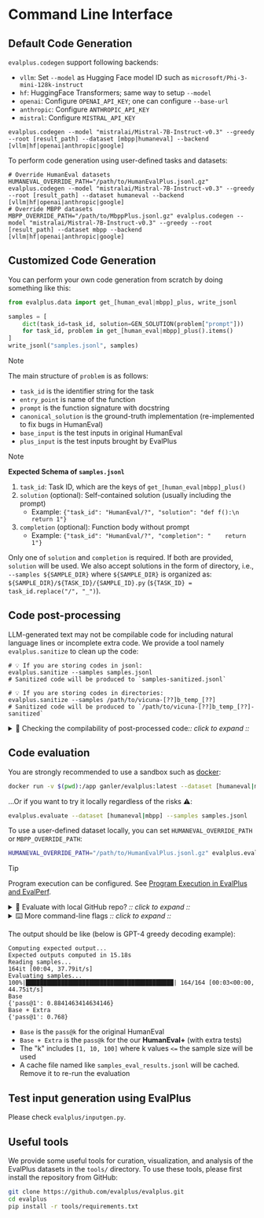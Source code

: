 # Command Line Interface

## Default Code Generation

`evalplus.codegen` support following backends:

- `vllm`: Set `--model` as Hugging Face model ID such as `microsoft/Phi-3-mini-128k-instruct`
- `hf`: HuggingFace Transformers; same way to setup `--model`
- `openai`: Configure `OPENAI_API_KEY`; one can configure `--base-url`
- `anthropic`: Configure `ANTHROPIC_API_KEY`
- `mistral`: Configure `MISTRAL_API_KEY`

```shell
evalplus.codegen --model "mistralai/Mistral-7B-Instruct-v0.3" --greedy --root [result_path] --dataset [mbpp|humaneval] --backend [vllm|hf|openai|anthropic|google]
```

To perform code generation using user-defined tasks and datasets:

```shell
# Override HumanEval datasets
HUMANEVAL_OVERRIDE_PATH="/path/to/HumanEvalPlus.jsonl.gz" evalplus.codegen --model "mistralai/Mistral-7B-Instruct-v0.3" --greedy --root [result_path] --dataset humaneval --backend [vllm|hf|openai|anthropic|google]
# Override MBPP datasets
MBPP_OVERRIDE_PATH="/path/to/MbppPlus.jsonl.gz" evalplus.codegen --model "mistralai/Mistral-7B-Instruct-v0.3" --greedy --root [result_path] --dataset mbpp --backend [vllm|hf|openai|anthropic|google]
```

## Customized Code Generation

You can perform your own code generation from scratch by doing something like this:

```python
from evalplus.data import get_[human_eval|mbpp]_plus, write_jsonl

samples = [
    dict(task_id=task_id, solution=GEN_SOLUTION(problem["prompt"]))
    for task_id, problem in get_[human_eval|mbpp]_plus().items()
]
write_jsonl("samples.jsonl", samples)
```

> [!Note]
>
> The main structure of `problem` is as follows:
>
> - `task_id` is the identifier string for the task
> - `entry_point` is name of the function
> - `prompt` is the function signature with docstring
> - `canonical_solution` is the ground-truth implementation (re-implemented to fix bugs in HumanEval)
> - `base_input` is the test inputs in original HumanEval
> - `plus_input` is the test inputs brought by EvalPlus

> [!Note]
>
> **Expected Schema of `samples.jsonl`**
>
> 1. `task_id`: Task ID, which are the keys of `get_[human_eval|mbpp]_plus()`
> 2. `solution` (optional): Self-contained solution (usually including the prompt)
>    - Example: `{"task_id": "HumanEval/?", "solution": "def f():\n    return 1"}`
> 3. `completion` (optional): Function body without prompt
>    - Example: `{"task_id": "HumanEval/?", "completion": "    return 1"}`
>
> Only one of `solution` and `completion` is required. If both are provided, `solution` will be used.
> We also accept solutions in the form of directory, i.e., `--samples ${SAMPLE_DIR}` where `${SAMPLE_DIR}` is organized as: `${SAMPLE_DIR}/${TASK_ID}/{SAMPLE_ID}.py` (`${TASK_ID} = task_id.replace("/", "_")`).

## Code post-processing

LLM-generated text may not be compilable code for including natural language lines or incomplete extra code.
We provide a tool namely `evalplus.sanitize` to clean up the code:

```shell
# 💡 If you are storing codes in jsonl:
evalplus.sanitize --samples samples.jsonl
# Sanitized code will be produced to `samples-sanitized.jsonl`

# 💡 If you are storing codes in directories:
evalplus.sanitize --samples /path/to/vicuna-[??]b_temp_[??]
# Sanitized code will be produced to `/path/to/vicuna-[??]b_temp_[??]-sanitized`
```

<details><summary>🔎 Checking the compilability of post-processed code<i>:: click to expand ::</i></summary>
<div>

To double-check the post-processing results, you can use `evalplus.syncheck` to check the code validity before and after sanitization, which will print erroneous code snippets and why they are wrong:

```shell
# 💡 If you are storing codes in jsonl:
evalplus.syncheck --samples samples.jsonl --dataset [humaneval|mbpp]

# 💡 If you are storing codes in directories:
evalplus.syncheck --samples /path/to/vicuna-[??]b_temp_[??] --dataset [humaneval|mbpp]
```

</div>
</details>

## Code evaluation

You are strongly recommended to use a sandbox such as [docker](https://docs.docker.com/get-docker/):

```bash
docker run -v $(pwd):/app ganler/evalplus:latest --dataset [humaneval|mbpp] --samples samples.jsonl
```

...Or if you want to try it locally regardless of the risks ⚠️:

```bash
evalplus.evaluate --dataset [humaneval|mbpp] --samples samples.jsonl
```

To use a user-defined dataset locally, you can set `HUMANEVAL_OVERRIDE_PATH` or `MBPP_OVERRIDE_PATH`:

```bash
HUMANEVAL_OVERRIDE_PATH="/path/to/HumanEvalPlus.jsonl.gz" evalplus.evaluate --dataset humaneval --samples samples.jsonl
```

> [!Tip]
>
> Program execution can be configured. See [Program Execution in EvalPlus and EvalPerf](./docs/execution.md).

<details><summary>🤔 Evaluate with local GitHub repo? <i>:: click to expand ::</i></summary>
<div>

```bash
export PYTHONPATH=$PYTHONPATH:$(pwd)
python evalplus/evaluate.py --dataset humaneval --samples samples.jsonl
```

</div>
</details>

<details><summary>⌨️ More command-line flags <i>:: click to expand ::</i></summary>
<div>

- `--parallel`: by default half of the cores
- `--base-only` (store_ture): only run base HumanEval tests
- `--i-just-wanna-run`: force a re-run

</div>
</details>

The output should be like (below is GPT-4 greedy decoding example):

```
Computing expected output...
Expected outputs computed in 15.18s
Reading samples...
164it [00:04, 37.79it/s]
Evaluating samples...
100%|██████████████████████████████████████████| 164/164 [00:03<00:00, 44.75it/s]
Base
{'pass@1': 0.8841463414634146}
Base + Extra
{'pass@1': 0.768}
```

- `Base` is the `pass@k` for the original HumanEval
- `Base + Extra` is the `pass@k` for the our **HumanEval+** (with extra tests)
- The "k" includes `[1, 10, 100]` where k values `<=` the sample size will be used
- A cache file named like `samples_eval_results.jsonl` will be cached. Remove it to re-run the evaluation

## Test input generation using EvalPlus

Please check `evalplus/inputgen.py`.

## Useful tools

We provide some useful tools for curation, visualization, and analysis of the EvalPlus datasets in the `tools/` directory.
To use these tools, please first install the repository from GitHub:

```bash
git clone https://github.com/evalplus/evalplus.git
cd evalplus
pip install -r tools/requirements.txt
```
